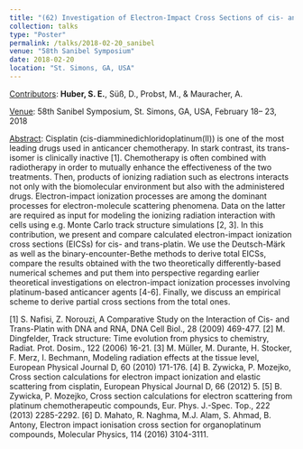```yaml
---
title: "(62) Investigation of Electron-Impact Cross Sections of cis- and trans-diamminedichloridoplatinum(II)"
collection: talks
type: "Poster"
permalink: /talks/2018-02-20_sanibel
venue: "58th Sanibel Symposium"
date: 2018-02-20
location: "St. Simons, GA, USA"
---
```


<u>Contributors</u>: <b>Huber, S. E.</b>, Süß, D., Probst, M., & Mauracher, A. 

<u>Venue</u>: 58th Sanibel Symposium, St. Simons, GA, USA, February 18– 23, 2018

<u>Abstract</u>: Cisplatin (cis-diamminedichloridoplatinum(II)) is one of the most leading drugs used in anticancer chemotherapy. In stark contrast, its trans-isomer is clinically inactive [1]. Chemotherapy is often combined with radiotherapy in order to mutually enhance the effectiveness of the two treatments. Then, products of ionizing radiation such as electrons interacts not only with the biomolecular environment but also with the administered drugs. Electron-impact ionization processes are among the dominant processes for electron-molecule scattering phenomena. Data on the latter are required as input for modeling the ionizing radiation interaction with cells using e.g. Monte Carlo track structure simulations [2, 3]. In this contribution, we present and compare calculated electron-impact ionization cross sections (EICSs) for cis- and trans-platin. We use the Deutsch-Märk as well as the binary-encounter-Bethe methods to derive total EICSs, compare the results obtained with the two theoretically differently-based numerical schemes and put them into perspective regarding earlier theoretical investigations on electron-impact ionization processes involving platinum-based anticancer agents [4-6]. Finally, we discuss an empirical scheme to derive partial cross sections from the total ones.

[1]	S. Nafisi, Z. Norouzi, A Comparative Study on the Interaction of Cis- and Trans-Platin with DNA and RNA, DNA Cell Biol., 28 (2009) 469-477.
[2]	M. Dingfelder, Track structure: Time evolution from physics to chemistry, Radiat. Prot. Dosim., 122 (2006) 16-21.
[3]	M. Müller, M. Durante, H. Stocker, F. Merz, I. Bechmann, Modeling radiation effects at the tissue level, European Physical Journal D, 60 (2010) 171-176.
[4]	B. Zywicka, P. Mozejko, Cross section calculations for electron impact ionization and elastic scattering from cisplatin, European Physical Journal D, 66 (2012) 5.
[5]	B. Zywicka, P. Mozejko, Cross section calculations for electron scattering from platinum chemotherapeutic compounds, Eur. Phys. J.-Spec. Top., 222 (2013) 2285-2292.
[6]	D. Mahato, R. Naghma, M.J. Alam, S. Ahmad, B. Antony, Electron impact ionisation cross section for organoplatinum compounds, Molecular Physics, 114 (2016) 3104-3111.




<!---
[Slides](http://stefaneha.github.io/files/2024-09-16_OEGP.pdf){:target="_blank"}
-->